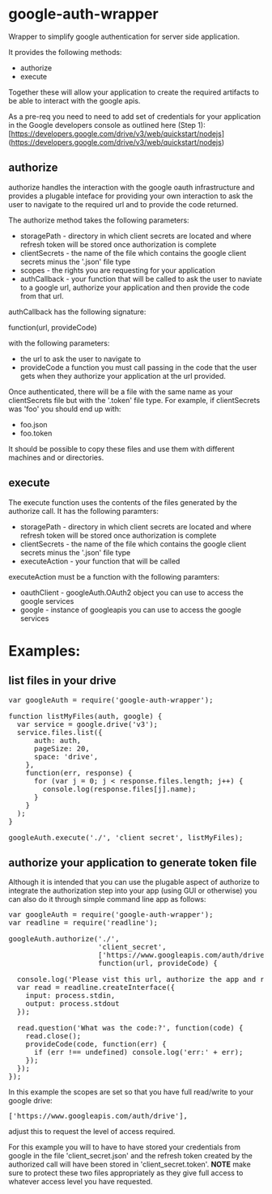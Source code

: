 # google-auth-wrapper

Wrapper to simplify google authentication for server
side application. 

It provides the following methods:

* authorize
* execute

Together these will allow your application to create the
required artifacts to be able to interact with the google
apis.

As a pre-req you need to need to add set of credentials
for your application in the Google developers console as
outlined here (Step 1):
[https://developers.google.com/drive/v3/web/quickstart/nodejs]
(https://developers.google.com/drive/v3/web/quickstart/nodejs)

## authorize

authorize handles the interaction with the google oauth
infrastructure and provides a plugable inteface for
providing your own interaction to ask the user to 
navigate to the required url and to provide the code
returned.

The authorize method takes the following parameters:

* storagePath - directory in which client secrets are located and where
  refresh token will be stored once authorization is complete
* clientSecrets - the name of the file which contains the google
  client secrets minus the '.json' file type
* scopes - the rights you are requesting for your application
* authCallback - your function that will be called to ask the user
  to naviate to a google url, authorize your application and then
  provide the code from that url.

authCallback has the following signature:

  function(url, provideCode)

with the following parameters:

* the url to ask the user to navigate to
* provideCode  a function you must call passing in the code
that the user gets when they authorize your application at
the url provided.

Once authenticated, there will be a file with the same
name as your clientSecrets file but with the '.token'
file type.  For example, if clientSecrets was 'foo'
you should end up with:

* foo.json
* foo.token

It should be possible to copy these files and use them
with different machines and or directories.

## execute

The execute function uses the contents of the files
generated by the authorize call. It has the following
paramters:


* storagePath - directory in which client secrets are located and where
  refresh token will be stored once authorization is complete
* clientSecrets - the name of the file which contains the google
  client secrets minus the '.json' file type
* executeAction - your function that will be called

executeAction must be a function with the following paramters:

* oauthClient - googleAuth.OAuth2 object you can use to access
  the google services
* google - instance of googleapis you can use to access the google services 

# Examples:

## list files in your drive

<PRE>
var googleAuth = require('google-auth-wrapper');

function listMyFiles(auth, google) {
  var service = google.drive('v3'); 
  service.files.list({
      auth: auth,
      pageSize: 20,
      space: 'drive',
    },
    function(err, response) { 
      for (var j = 0; j < response.files.length; j++) {
        console.log(response.files[j].name); 
      }
    }
  );
} 
  
googleAuth.execute('./', 'client_secret', listMyFiles); 
</PRE>

## authorize your application to generate token file

Although it is intended that you can use the plugable
aspect of authorize to integrate the authorization step
into your app (using GUI or otherwise) you can also
do it through simple command line app as follows:

<PRE>
var googleAuth = require('google-auth-wrapper');
var readline = require('readline');

googleAuth.authorize('./',
                     'client_secret',
                     ['https://www.googleapis.com/auth/drive'],
                     function(url, provideCode) {

  console.log('Please vist this url, authorize the app and return the code provided', url);
  var read = readline.createInterface({
    input: process.stdin,
    output: process.stdout
  });

  read.question('What was the code:?', function(code) {
    read.close();
    provideCode(code, function(err) {
      if (err !== undefined) console.log('err:' + err);
    });
  });
});
</PRE>

In this example the scopes are set so that you have full
read/write to your google drive:

<PRE>
['https://www.googleapis.com/auth/drive'],
</PRE>

adjust this to request the level of access required.

For this example you will to have to have stored your credentials from
google in the file 'client_secret.json' and the refresh token
created by the authorized call will have been stored in
'client_secret.token'. **NOTE** make
sure to protect these two files appropriately as they give
full access to whatever access level you have requested.


